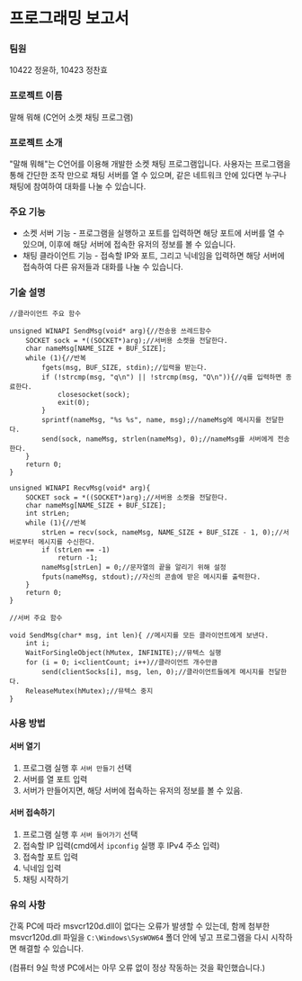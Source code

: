 # 프로그래밍 보고서

### 팀원

10422 정윤하, 10423 정찬효

### 프로젝트 이름

말해 뭐해 (C언어 소켓 채팅 프로그램)

### 프로젝트 소개

"말해 뭐해"는 C언어를 이용해 개발한 소켓 채팅 프로그램입니다. 사용자는 프로그램을 통해 간단한 조작 만으로 채팅 서버를 열 수 있으며, 같은 네트워크 안에 있다면 누구나 채팅에 참여하여 대화를 나눌 수 있습니다.

### 주요 기능

- 소켓 서버 기능 - 프로그램을 실행하고 포트를 입력하면 해당 포트에 서버를 열 수 있으며, 이후에 해당 서버에 접속한 유저의 정보를 볼 수 있습니다.
- 채팅 클라이언트 기능 - 접속할 IP와 포트, 그리고 닉네임을 입력하면 해당 서버에 접속하여 다른 유저들과 대화를 나눌 수 있습니다.

### 기술 설명

```
//클라이언트 주요 함수

unsigned WINAPI SendMsg(void* arg){//전송용 쓰레드함수
	SOCKET sock = *((SOCKET*)arg);//서버용 소켓을 전달한다.
	char nameMsg[NAME_SIZE + BUF_SIZE];
	while (1){//반복
		fgets(msg, BUF_SIZE, stdin);//입력을 받는다.
		if (!strcmp(msg, "q\n") || !strcmp(msg, "Q\n")){//q를 입력하면 종료한다.
			closesocket(sock);
			exit(0);
		}
		sprintf(nameMsg, "%s %s", name, msg);//nameMsg에 메시지를 전달한다.
		send(sock, nameMsg, strlen(nameMsg), 0);//nameMsg를 서버에게 전송한다.
	}
	return 0;
}

unsigned WINAPI RecvMsg(void* arg){
	SOCKET sock = *((SOCKET*)arg);//서버용 소켓을 전달한다.
	char nameMsg[NAME_SIZE + BUF_SIZE];
	int strLen;
	while (1){//반복
		strLen = recv(sock, nameMsg, NAME_SIZE + BUF_SIZE - 1, 0);//서버로부터 메시지를 수신한다.
		if (strLen == -1)
			return -1;
		nameMsg[strLen] = 0;//문자열의 끝을 알리기 위해 설정
		fputs(nameMsg, stdout);//자신의 콘솔에 받은 메시지를 출력한다.
	}
	return 0;
}
```

```
//서버 주요 함수

void SendMsg(char* msg, int len){ //메시지를 모든 클라이언트에게 보낸다.
	int i;
	WaitForSingleObject(hMutex, INFINITE);//뮤텍스 실행
	for (i = 0; i<clientCount; i++)//클라이언트 개수만큼
		send(clientSocks[i], msg, len, 0);//클라이언트들에게 메시지를 전달한다.
	ReleaseMutex(hMutex);//뮤텍스 중지
}
```

### 사용 방법

#### 서버 열기

1. 프로그램 실행 후 `서버 만들기` 선택
2. 서버를 열 포트 입력
3. 서버가 만들어지면, 해당 서버에 접속하는 유저의 정보를 볼 수 있음.

#### 서버 접속하기

1. 프로그램 실행 후 `서버 들어가기` 선택
2. 접속할 IP 입력(cmd에서 `ipconfig` 실행 후 IPv4 주소 입력)
3. 접속할 포트 입력
4. 닉네임 입력
5. 채팅 시작하기

### 유의 사항

간혹 PC에 따라 msvcr120d.dll이 없다는 오류가 발생할 수 있는데, 함께 첨부한 msvcr120d.dll 파일을 `C:\Windows\SysWOW64` 폴더 안에 넣고 프로그램을 다시 시작하면 해결할 수 있습니다.

(컴퓨터 9실 학생 PC에서는 아무 오류 없이 정상 작동하는 것을 확인했습니다.)
